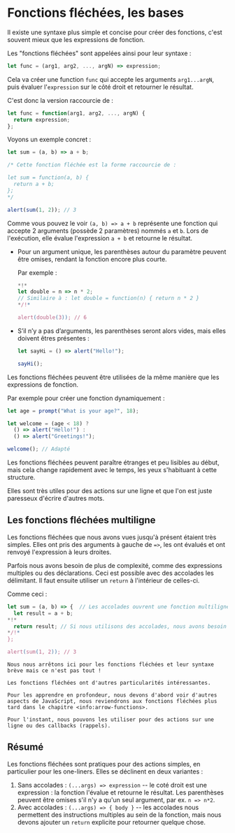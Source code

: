 # Fonctions fléchées, les bases

Il existe une syntaxe plus simple et concise pour créer des fonctions, c'est souvent mieux que les expressions de fonction.

Les "fonctions fléchées" sont appelées ainsi pour leur syntaxe :

```js
let func = (arg1, arg2, ..., argN) => expression;
```

Cela va créer une function `func` qui accepte les arguments `arg1...argN`, puis évaluer l'`expression` sur le côté droit et retourner le résultat.

C'est donc la version raccourcie de :

```js
let func = function(arg1, arg2, ..., argN) {
  return expression;
};
```

Voyons un exemple concret :

```js run
let sum = (a, b) => a + b;

/* Cette fonction fléchée est la forme raccourcie de :

let sum = function(a, b) {
  return a + b;
};
*/

alert(sum(1, 2)); // 3
```

Comme vous pouvez le voir `(a, b) => a + b` représente une fonction qui accepte 2 arguments (possède 2 paramètres) nommés `a` et `b`. Lors de l'exécution, elle évalue l'expression `a + b` et retourne le résultat.

- Pour un argument unique, les parenthèses autour du paramètre peuvent être omises, rendant la fonction encore plus courte.

    Par exemple :

    ```js run
    *!*
    let double = n => n * 2;
    // Similaire à : let double = function(n) { return n * 2 }
    */!*

    alert(double(3)); // 6
    ```

- S’il n’y a pas d’arguments, les parenthèses seront alors vides, mais elles doivent êtres présentes :

    ```js run
    let sayHi = () => alert("Hello!");

    sayHi();
    ```

Les fonctions fléchées peuvent être utilisées de la même manière que les expressions de fonction.

Par exemple pour créer une fonction dynamiquement :

```js run
let age = prompt("What is your age?", 18);

let welcome = (age < 18) ?
  () => alert("Hello!") :
  () => alert("Greetings!");

welcome(); // Adapté
```

Les fonctions fléchées peuvent paraître étranges et peu lisibles au début, mais cela change rapidement avec le temps, les yeux s'habituant à cette structure.

Elles sont très utiles pour des actions sur une ligne et que l'on est juste paresseux d'écrire d'autres mots.

## Les fonctions fléchées multiligne

Les fonctions fléchées que nous avons vues jusqu'à présent étaient très simples. Elles ont pris des arguments à gauche de `=>`, les ont évalués et ont renvoyé l'expression à leurs droites.

Parfois nous avons besoin de plus de complexité, comme des expressions multiples ou des déclarations. Ceci est possible avec des accolades les délimitant. Il faut ensuite utiliser un `return` à l'intérieur de celles-ci.

Comme ceci :

```js run
let sum = (a, b) => {  // Les accolades ouvrent une fonction multiligne
  let result = a + b;
*!*
  return result; // Si nous utilisons des accolades, nous avons besoin d'un "return" explicite
*/!*
};

alert(sum(1, 2)); // 3
```

```smart header="Plus à venir"
Nous nous arrêtons ici pour les fonctions fléchées et leur syntaxe brève mais ce n'est pas tout !

Les fonctions fléchées ont d'autres particularités intéressantes.

Pour les apprendre en profondeur, nous devons d'abord voir d'autres aspects de JavaScript, nous reviendrons aux fonctions fléchées plus tard dans le chapitre <info:arrow-functions>.

Pour l'instant, nous pouvons les utiliser pour des actions sur une ligne ou des callbacks (rappels).
```

## Résumé

Les fonctions fléchées sont pratiques pour des actions simples, en particulier pour les one-liners. Elles se déclinent en deux variantes :

1. Sans accolades : `(...args) => expression` -- le coté droit est une expression : la fonction l'évalue et retourne le résultat. Les parenthèses peuvent être omises s'il n'y a qu'un seul argument, par ex. `n => n*2`.
2. Avec accolades : `(...args) => { body }` -- les accolades nous permettent des instructions multiples au sein de la fonction, mais nous devons ajouter un `return` explicite pour retourner quelque chose.
